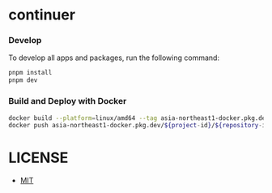 # continuer

### Develop

To develop all apps and packages, run the following command:

```sh
pnpm install
pnpm dev
```

### Build and Deploy with Docker

```sh
docker build --platform=linux/amd64 --tag asia-northeast1-docker.pkg.dev/${project-id}/${repository-id}/app:latest -f ./apps/web Dockerfile .
docker push asia-northeast1-docker.pkg.dev/${project-id}/${repository-id}/app:latest
```


# LICENSE

- [MIT](https://github.com/keinuma/continuer-frontend/blob/main/LICENSE)
